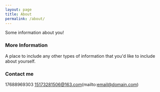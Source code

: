 ```yaml
---
layout: page
title: About
permalink: /about/
---
```


Some information about you!

### More Information

A place to include any other types of information that you'd like to include about yourself.

### Contact me

17688969303
15173281506@163.com(mailto:email@domain.com)
